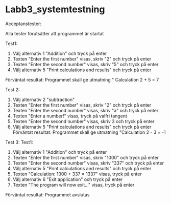 # Labb3_systemtestning

Acceptanstester:

Alla tester förutsätter att programmet är startat

Test1:
1. Välj alternativ 1 "Addition" och tryck på enter
2. Texten "Enter the first number" visas, skriv "2" och tryck på enter
3. Texten "Enter the second number" visas, skriv "5" och tryck på enter
4. Välj alternativ 5 "Print calculations and results" och tryck på enter

Förväntat resultat: Programmet skall ge utmatning " Calculation 2 + 5 = 7

Test 2:
1. Välj alternativ 2 "subtraction"
2. Texten "Enter the first number" visas, skriv "2" och tryck på enter
3. Texten "Enter the second number" visas, skriv "a" och tryck på enter
4. Texten "Enter a number!" visas, tryck på valfri tangent
5. Texten "Enter the second number" visas, skriv 3 och tryck på enter
6. Välj alternativ 5 "Print calculations and results" och tryck på enter
 Förväntat resultat: Programmet skall ge utmatning "Calculation 2 - 3 = -1

Test 3:
Test1:
1. Välj alternativ 1 "Addition" och tryck på enter
2. Texten "Enter the first number" visas, skriv "1000" och tryck på enter
3. Texten "Enter the second number" visas, skriv "337" och tryck på enter
4. Välj alternativ 5 "Print calculations and results" och tryck på enter
5. Texten "Calculation: 1000 + 337 = 1337" visas, tryck på enter
6. Välj alternativ 6 "Exit application" och tryck på enter
7. Texten "The program will now exit..." visas, tryck på enter

Förväntat resultat: Programmet avslutas

